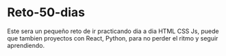 # Reto-50-dias
 Este sera un pequeño reto de ir practicando dia a dia HTML CSS Js, puede que tambien proyectos con React, Python, para no perder el ritmo y seguir aprendiendo.
